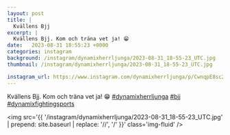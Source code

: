 ```yaml
---
layout: post
title: |
  Kvällens Bjj
excerpt: |
  Kvällens Bjj. Kom och träna vet ja! 😁   
date:   2023-08-31 18:55:23 +0000
categories: instagram
background: /instagram/dynamixherrljunga/2023-08-31_18-55-23_UTC.jpg
thumbnail: /instagram/dynamixherrljunga/2023-08-31_18-55-23_UTC.jpg

instagram_url: https://www.instagram.com/dynamixherrljunga/p/CwnqpE8sc2f
---
```

Kvällens Bjj. Kom och träna vet ja! 😁 [#dynamixherrljunga](https://www.instagram.com/explore/tags/dynamixherrljunga/) [#bjj](https://www.instagram.com/explore/tags/bjj/) [#dynamixfightingsports](https://www.instagram.com/explore/tags/dynamixfightingsports/)



<img src='{{ '/instagram/dynamixherrljunga/2023-08-31_18-55-23_UTC.jpg' | prepend: site.baseurl | replace: '//', '/' }}' class='img-fluid' />
